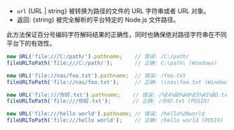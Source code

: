 
* `url` {URL | string} 被转换为路径的文件的 URL 字符串或者 URL 对象。
* 返回: {string} 被完全解析的平台特定的 Node.js 文件路径。

此方法保证百分号编码字符解码结果的正确性，同时也确保绝对路径字符串在不同平台下的有效性。

```js
new URL('file:///C:/path/').pathname;    // 错误: /C:/path/
fileURLToPath('file:///C:/path/');       // 正确: C:\path\ (Windows)

new URL('file://nas/foo.txt').pathname;  // 错误: /foo.txt
fileURLToPath('file://nas/foo.txt');     // 正确: \\nas\foo.txt (Windows)

new URL('file:///你好.txt').pathname;    // 错误: /%E4%BD%A0%E5%A5%BD.txt
fileURLToPath('file:///你好.txt');       // 正确: /你好.txt (POSIX)

new URL('file:///hello world').pathname; // 错误: /hello%20world
fileURLToPath('file:///hello world');    // 正确: /hello world (POSIX)
```
